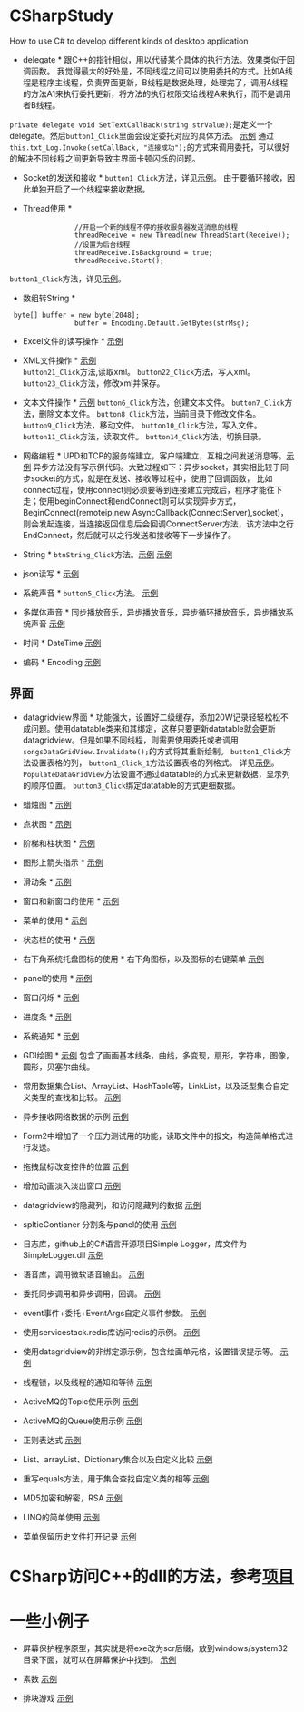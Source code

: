 # CSharpStudy
How to use C# to develop different kinds of desktop application

* delegate *
跟C++的指针相似，用以代替某个具体的执行方法。效果类似于回调函数。
我觉得最大的好处是，不同线程之间可以使用委托的方式。比如A线程是程序主线程，负责界面更新，B线程是数据处理，处理完了，调用A线程的方法A1来执行委托更新，将方法的执行权限交给线程A来执行，而不是调用者B线程。

`private delegate void SetTextCallBack(string strValue);`是定义一个delegate。然后`button1_Click`里面会设定委托对应的具体方法。
[示例](./Form1.cs)
通过`this.txt_Log.Invoke(setCallBack, "连接成功");`的方式来调用委托，可以很好的解决不同线程之间更新导致主界面卡顿闪烁的问题。

* Socket的发送和接收 *
`button1_Click`方法，详见[示例](./Form1.cs)。
由于要循环接收，因此单独开启了一个线程来接收数据。


* Thread使用 *
```
				//开启一个新的线程不停的接收服务器发送消息的线程
                threadReceive = new Thread(new ThreadStart(Receive));
                //设置为后台线程
                threadReceive.IsBackground = true;
                threadReceive.Start();
```
`button1_Click`方法，详见[示例](./Form1.cs)。

* 数组转String *
```
 byte[] buffer = new byte[2048];
                buffer = Encoding.Default.GetBytes(strMsg);
```

* Excel文件的读写操作 *
[示例](./ExcelOp.cs)

* XML文件操作 *
[示例](./Form1.cs)  
`button21_Click`方法,读取xml。
`button22_Click`方法，写入xml。
`button23_Click`方法，修改xml并保存。

* 文本文件操作 *
[示例](./FormPart1.cs)
`button6_Click`方法，创建文本文件。
`button7_Click`方法，删除文本文件。
`button8_Click`方法，当前目录下修改文件名。
`button9_Click`方法，移动文件。
`button10_Click`方法，写入文件。
`button11_Click`方法，读取文件。
`button14_Click`方法，切换目录。

* 网络编程 *
UPD和TCP的服务端建立，客户端建立，互相之间发送消息等。[示例](./Form2.cs)
异步方法没有写示例代码。大致过程如下：异步socket，其实相比较于同步socket的方式，就是在发送、接收等过程中，使用了回调函数，
比如connect过程，使用connect则必须要等到连接建立完成后，程序才能往下走；使用beginConnect和endConnect则可以实现异步方式，BeginConnect(remoteip,new AsyncCallback(ConnectServer),socket)，则会发起连接，当连接返回信息后会回调ConnectServer方法，该方法中之行EndConnect，然后就可以之行发送和接收等下一步操作了。

* String *
`btnString_Click`方法。[示例](./Form2.cs)
[示例](./Utils.cs)

* json读写 *
[示例](./JsonForm.cs)

* 系统声音 *
`button5_Click`方法。 [示例](./Utils.cs)

* 多媒体声音 *
同步播放音乐，异步播放音乐，异步循环播放音乐，异步播放系统声音
[示例](./SoundMediaTools.cs)

* 时间 *
DateTime [示例](./Utils.cs)

* 编码 *
Encoding [示例](./Utils.cs)

## 界面 ##

* datagridview界面 * 
功能强大，设置好二级缓存，添加20W记录轻轻松松不成问题。使用datatable类来和其绑定，这样只要更新datatable就会更新datagridview。但是如果不同线程，则需要使用委托或者调用 `songsDataGridView.Invalidate();`的方式将其重新绘制。
`button1_Click`方法设置表格的列，
`button1_Click_1`方法设置表格的列格式。
详见[示例](./Form1.cs)。
`PopulateDataGridView`方法设置不通过datatable的方式来更新数据，显示列的顺序位置。
`button3_Click`绑定datatable的方式更细数据。

* 蜡烛图 *
[示例](./Form3.cs)
* 点状图 *
[示例](./Form3.cs)
* 阶梯和柱状图 *
[示例](./Form3.cs)
* 图形上箭头指示 *
[示例](./Form3.cs)
* 滑动条 *
[示例](./Form3.cs)

* 窗口和新窗口的使用 *
[示例](./Form4.cs)

* 菜单的使用 *
[示例](./Form4.cs)

* 状态栏的使用 *
[示例](./Form4.cs)
 
* 右下角系统托盘图标的使用 *
右下角图标，以及图标的右键菜单
[示例](./Form4.cs)

* panel的使用 *
[示例](./Form4.cs)

* 窗口闪烁 *
[示例](./Form4.cs)

* 进度条 *
[示例](./Form4.cs)

* 系统通知 *
[示例](./Form4.cs)

* GDI绘图 *
[示例](./GDI.cs)
包含了画画基本线条，曲线，多变现，扇形，字符串，图像，圆形，贝塞尔曲线。

* 常用数据集合List、ArrayList、HashTable等，LinkList，以及泛型集合自定义类型的查找和比较。
[示例](./Utils.cs)

* 异步接收网络数据的示例
[示例](./AsyncNetworkStream.cs)

* Form2中增加了一个压力测试用的功能，读取文件中的报文，构造简单格式进行发送。

* 拖拽鼠标改变控件的位置
[示例](./PanelTest.cs)

* 增加动画淡入淡出窗口
[示例](./Form1.cs)

* datagridview的隐藏列，和访问隐藏列的数据
[示例](./Form1.cs)

* spltieContianer 分割条与panel的使用
[示例](./SpliterTest.cs)

* 日志库，github上的C#语言开源项目Simple Logger，库文件为SimpleLogger.dll
[示例](./LoggerTest.cs)

* 语音库，调用微软语音输出。
[示例](./Utils.cs)

* 委托同步调用和异步调用，回调。
[示例](./Utils.cs)

* event事件+委托+EventArgs自定义事件参数。
[示例](./Utils.cs)

* 使用servicestack.redis库访问redis的示例。
[示例](./redisTest.cs)

* 使用datagridview的非绑定源示例，包含绘画单元格，设置错误提示等。
[示例](./Form_datagridview1.cs)

* 线程锁，以及线程的通知和等待
[示例](./Utils.cs)

* ActiveMQ的Topic使用示例
[示例](./ActiveMQ_TOPIC.cs)

* ActiveMQ的Queue使用示例
[示例](./ActiveMQ_QUEUE.cs)

* 正则表达式
[示例](./Utils.cs)

* List、arrayList、Dictionary集合以及自定义比较
[示例](./Utils.cs)

* 重写equals方法，用于集合查找自定义类的相等
[示例](./Utils.cs)

* MD5加密和解密，RSA
[示例](./Utils.cs)

* LINQ的简单使用
[示例](./Utils.cs)

* 菜单保留历史文件打开记录 
[示例](./MenuContext.cs)

# CSharp访问C++的dll的方法，参考[项目](./CSharpInvokeCPP/CSharpInvokeCPP.sln)

# 一些小例子

* 屏幕保护程序原型，其实就是将exe改为scr后缀，放到windows/system32目录下面，就可以在屏幕保护中找到。
[示例](./LittleExamples/ScreenProtectExample.cs)

* 素数
[示例](./LittleExamples/PrimeFilter.cs)

* 排块游戏
[示例](./LittleExamples/GridGame.cs)

